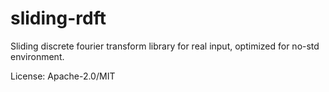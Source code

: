 # sliding-rdft

Sliding discrete fourier transform library for real input, optimized for
no-std environment.

License: Apache-2.0/MIT
